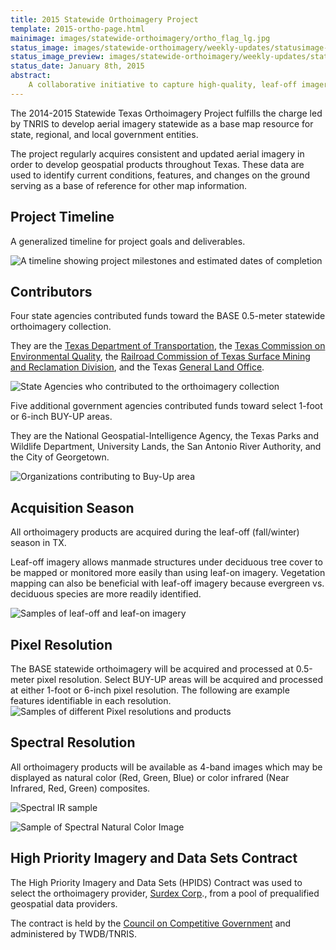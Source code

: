 ```yaml
---
title: 2015 Statewide Orthoimagery Project
template: 2015-ortho-page.html
mainimage: images/statewide-orthoimagery/ortho_flag_lg.jpg
status_image: images/statewide-orthoimagery/weekly-updates/statusimage-jan8.jpg
status_image_preview: images/statewide-orthoimagery/weekly-updates/statusimage-jan8-sm.jpg
status_date: January 8th, 2015
abstract: 
    A collaborative initiative to capture high-quality, leaf-off imagery for the entire state, slated for public release in Winter 2015. 
---
```

<p class="lead">The 2014-2015 Statewide Texas Orthoimagery Project fulfills the charge led by TNRIS to develop aerial imagery statewide as a base map resource for state, regional, and local government entities.</p>

The project regularly acquires consistent and updated aerial imagery in order to develop geospatial products throughout Texas. These data are used to identify current conditions, features, and changes on the ground serving as a base of reference for other map information.

## Project Timeline
<p class="lead">A generalized timeline for project goals and deliverables.</p>

<img class="img-responsive" src="/images/statewide-orthoimagery/timeline_2.jpg" alt="A timeline showing project milestones and estimated dates of completion">

## Contributors

<p class="lead">Four state agencies contributed funds toward the BASE 0.5-meter statewide orthoimagery collection.</p>

They are the [Texas Department of Transportation](http://www.txdot.gov), the [Texas Commission on Environmental Quality](http://www.tceq.state.tx.us), the [Railroad Commission of Texas Surface Mining and Reclamation Division](http://www.rrc.state.tx.us), and the Texas [General Land Office](http://www.glo.texas.gov).

<img class="img-responsive" src="/images/statewide-orthoimagery/statewide_contributors.jpg" alt="State Agencies who contributed to the orthoimagery collection">

<p class="lead">Five additional government agencies contributed funds toward select 1-foot or 6-inch BUY-UP areas.</p>

They are the National Geospatial-Intelligence Agency, the Texas Parks and Wildlife Department, University Lands, the San Antonio River Authority, and the City of Georgetown.

<img class="img-responsive" src="/images/statewide-orthoimagery/buyup_contributors.jpg" alt="Organizations contributing to Buy-Up area">

## Acquisition Season

<p class="lead">All orthoimagery products are acquired during the leaf-off (fall/winter) season in TX.</p>

Leaf-off imagery allows manmade structures under deciduous tree cover to be mapped or monitored more easily than using leaf-on imagery. Vegetation mapping can also be beneficial with leaf-off imagery because evergreen vs. deciduous species are more readily identified.

<img class="img-responsive center-block" src="images/statewide-orthoimagery/season_leafoff_leafon.jpg" alt="Samples of leaf-off and leaf-on imagery">

## Pixel Resolution	
The BASE statewide orthoimagery will be acquired and processed at 0.5-meter pixel resolution. Select BUY-UP areas will be acquired and processed at either 1-foot or 6-inch pixel resolution. The following are example features identifiable in each resolution.
<img class="img-responsive center-block" src="images/statewide-orthoimagery/pixel_rez.jpg" alt="Samples of different Pixel resolutions and products">


## Spectral Resolution

All orthoimagery products will be available as 4-band images which may be displayed as natural color (Red, Green, Blue) or color infrared (Near Infrared, Red, Green) composites.

![Spectral IR sample](/images/statewide-orthoimagery/spectral_IR.jpg)

![Sample of Spectral Natural Color Image](/images/statewide-orthoimagery/spectral_NC.jpg)

## High Priority Imagery and Data Sets Contract

The High Priority Imagery and Data Sets (HPIDS) Contract was used to select the orthoimagery provider, [Surdex Corp](http://www.surdex.com)., from a pool of prequalified geospatial data providers. 

The contract is held by the [Council on Competitive Government](http://www.ccg.state.tx.us) and administered by TWDB/TNRIS.